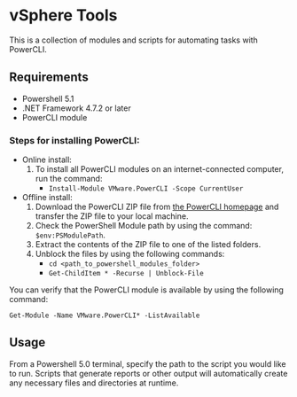 # vSphere Tools

This is a collection of modules and scripts for automating tasks with PowerCLI.

## Requirements
- Powershell 5.1 
- .NET Framework 4.7.2 or later
- PowerCLI module

### Steps for installing PowerCLI:
- Online install:
    1. To install all PowerCLI modules on an internet-connected computer, run the command:
       - `Install-Module VMware.PowerCLI -Scope CurrentUser`
- Offline install:
    1. Download the PowerCLI ZIP file from [the PowerCLI homepage](https://developer.vmware.com/web/tool/vmware-powercli) 
    and transfer the ZIP file to your local machine. 
    2. Check the PowerShell Module path by using the command: `$env:PSModulePath`.     
    3. Extract the contents of the ZIP file to one of the listed folders.
    4. Unblock the files by using the following commands:
        - `cd <path_to_powershell_modules_folder>` 
        - `Get-ChildItem * -Recurse | Unblock-File`   

You can verify that the PowerCLI module is available by using the following command: 
    
`Get-Module -Name VMware.PowerCLI* -ListAvailable` 

## Usage
From a Powershell 5.0 terminal, specify the path to the script you would like to run. Scripts that generate reports 
or other output will automatically create any necessary files and directories at runtime. 
